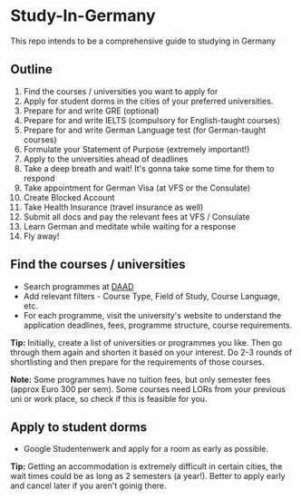 # Study-In-Germany
This repo intends to be a comprehensive guide to studying in Germany 

## Outline
1. Find the courses / universities you want to apply for
2. Apply for student dorms in the cities of your preferred universities.
3. Prepare for and write GRE (optional)
4. Prepare for and write IELTS (compulsory for English-taught courses)
5. Prepare for and write German Language test (for German-taught courses)
6. Formulate your Statement of Purpose (extremely important!)
7. Apply to the universities ahead of deadlines
8. Take a deep breath and wait! It's gonna take some time for them to respond
9. Take appointment for German Visa (at VFS or the Consulate)
10. Create Blocked Account
11. Take Health Insurance (travel insurance as well)
12. Submit all docs and pay the relevant fees at VFS / Consulate
13. Learn German and meditate while waiting for a response
14. Fly away!  

## Find the courses / universities
* Search programmes at [DAAD](https://www2.daad.de/deutschland/studienangebote/international-programmes/en/result/)
* Add relevant filters - Course Type, Field of Study, Course Language, etc.
* For each programme, visit the university's website to understand the application deadlines, fees, programme structure, course requirements. 

**Tip:** Initially, create a list of universities or programmes you like. Then go through them again and shorten it based on your interest. Do 2-3 rounds of shortlisting and then prepare for the requirements of those courses.

**Note:** Some programmes have no tuition fees, but only semester fees (approx Euro 300 per sem). Some courses need LORs from your previous uni or work place, so check if this is feasible for you.


## Apply to student dorms
* Google Studentenwerk <cityName> and apply for a room as early as possible. 

**Tip:** Getting an accommodation is extremely difficult in certain cities, the wait times could be as long as 2 semesters (a year!). Better to apply early and cancel later if you aren't goinig there.
  

  
  
